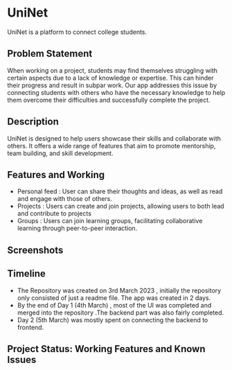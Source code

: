 
# UniNet

UniNet is a platform to connect college students.

## Problem Statement

When working on a project, students may find themselves struggling with certain aspects due to a lack of knowledge or expertise. This can hinder their progress and result in subpar work. Our app addresses this issue by connecting students with others who have the necessary knowledge to help them overcome their difficulties and successfully complete the project.

## Description

UniNet is designed to help users showcase their skills and collaborate with others. It offers a wide range of features that aim to promote mentorship, team building, and skill development.

## Features and Working

- Personal feed : User can share their  thoughts and ideas, as well as read and engage with those of others.
- Projects : Users can create and join projects, allowing users to both lead and contribute to projects 
- Groups : Users can join learning groups, facilitating collaborative learning through peer-to-peer interaction.

## Screenshots


## Timeline

- The Repository was created on 3rd March 2023 , initially the repository only consisted of just a readme file. The app was created in 2 days.
- By the end of Day 1 (4th March) , most of the UI was completed and merged into the repository .The backend part was also fairly completed.
- Day 2 (5th March) was mostly spent on connecting the backend to frontend.

## Project Status: Working Features and Known Issues
